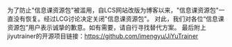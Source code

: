 为了防止"信息课资源包"被滥用，自LCS网站改版为博客以来，"信息课资源包"一直没有恢复。经过LCG讨论决定关闭"信息课资源包"。
对此，我们对各位“信息课资源包”用户表示诚挚的歉意。如有需要，请自行寻找替代方案。
最后附上jiyutrainer的开源项目链接：https://github.com/imengyu/JiYuTrainer